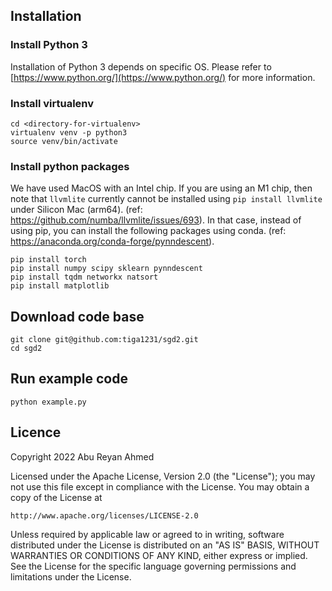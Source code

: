 ## Installation

### Install Python 3
Installation of Python 3 depends on specific OS. Please refer to [https://www.python.org/](https://www.python.org/) for more information.

### Install virtualenv

    cd <directory-for-virtualenv>
    virtualenv venv -p python3
    source venv/bin/activate

### Install python packages

We have used MacOS with an Intel chip. If you are using an M1 chip, then note that `llvmlite` currently cannot be installed using `pip install llvmlite` under Silicon Mac (arm64). (ref: https://github.com/numba/llvmlite/issues/693). In that case, instead of using pip, you can install the following packages using conda. (ref: https://anaconda.org/conda-forge/pynndescent).


    pip install torch 
    pip install numpy scipy sklearn pynndescent
    pip install tqdm networkx natsort
    pip install matplotlib


## Download code base

    git clone git@github.com:tiga1231/sgd2.git
    cd sgd2

## Run example code

    python example.py

 
## Licence

Copyright 2022 Abu Reyan Ahmed

Licensed under the Apache License, Version 2.0 (the "License");
you may not use this file except in compliance with the License.
You may obtain a copy of the License at

    http://www.apache.org/licenses/LICENSE-2.0

Unless required by applicable law or agreed to in writing, software
distributed under the License is distributed on an "AS IS" BASIS,
WITHOUT WARRANTIES OR CONDITIONS OF ANY KIND, either express or implied.
See the License for the specific language governing permissions and
limitations under the License.